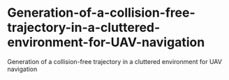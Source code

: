 # Generation-of-a-collision-free-trajectory-in-a-cluttered-environment-for-UAV-navigation
Generation of a collision-free trajectory in a cluttered environment for UAV navigation
